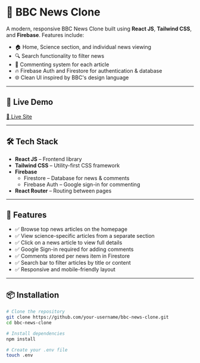 # 📰 BBC News Clone

A modern, responsive BBC News Clone built using **React JS**, **Tailwind CSS**, and **Firebase**. Features include:

- 🏠 Home, Science section, and individual news viewing
- 🔍 Search functionality to filter news
- 💬 Commenting system for each article
- 🔥 Firebase Auth and Firestore for authentication & database
- 🌐 Clean UI inspired by BBC's design language

---

## 🚀 Live Demo

[🔗 Live Site](https://bbcnewscloneapp.vercel.app/)

---

## 🛠 Tech Stack

- **React JS** – Frontend library
- **Tailwind CSS** – Utility-first CSS framework
- **Firebase**
  - Firestore – Database for news & comments
  - Firebase Auth – Google sign-in for commenting
- **React Router** – Routing between pages

---

## 📁 Features

- ✅ Browse top news articles on the homepage
- ✅ View science-specific articles from a separate section
- ✅ Click on a news article to view full details
- ✅ Google Sign-in required for adding comments
- ✅ Comments stored per news item in Firestore
- ✅ Search bar to filter articles by title or content
- ✅ Responsive and mobile-friendly layout

---

## 📦 Installation

```bash
# Clone the repository
git clone https://github.com/your-username/bbc-news-clone.git
cd bbc-news-clone

# Install dependencies
npm install

# Create your .env file
touch .env
